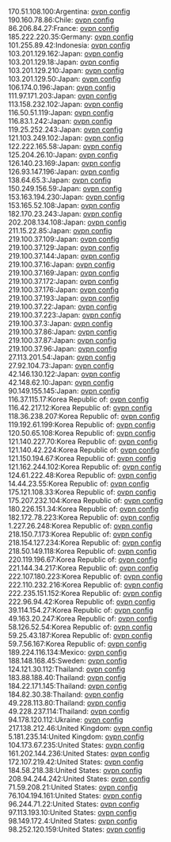170.51.108.100:Argentina: [ovpn config](vpn/170_51_108_100.ovpn)  
190.160.78.86:Chile: [ovpn config](vpn/190_160_78_86.ovpn)  
86.206.84.27:France: [ovpn config](vpn/86_206_84_27.ovpn)  
185.222.220.35:Germany: [ovpn config](vpn/185_222_220_35.ovpn)  
101.255.89.42:Indonesia: [ovpn config](vpn/101_255_89_42.ovpn)  
103.201.129.162:Japan: [ovpn config](vpn/103_201_129_162.ovpn)  
103.201.129.18:Japan: [ovpn config](vpn/103_201_129_18.ovpn)  
103.201.129.210:Japan: [ovpn config](vpn/103_201_129_210.ovpn)  
103.201.129.50:Japan: [ovpn config](vpn/103_201_129_50.ovpn)  
106.174.0.196:Japan: [ovpn config](vpn/106_174_0_196.ovpn)  
111.97.171.203:Japan: [ovpn config](vpn/111_97_171_203.ovpn)  
113.158.232.102:Japan: [ovpn config](vpn/113_158_232_102.ovpn)  
116.50.51.119:Japan: [ovpn config](vpn/116_50_51_119.ovpn)  
116.83.1.242:Japan: [ovpn config](vpn/116_83_1_242.ovpn)  
119.25.252.243:Japan: [ovpn config](vpn/119_25_252_243.ovpn)  
121.103.249.102:Japan: [ovpn config](vpn/121_103_249_102.ovpn)  
122.222.165.58:Japan: [ovpn config](vpn/122_222_165_58.ovpn)  
125.204.26.10:Japan: [ovpn config](vpn/125_204_26_10.ovpn)  
126.140.23.169:Japan: [ovpn config](vpn/126_140_23_169.ovpn)  
126.93.147.196:Japan: [ovpn config](vpn/126_93_147_196.ovpn)  
138.64.65.3:Japan: [ovpn config](vpn/138_64_65_3.ovpn)  
150.249.156.59:Japan: [ovpn config](vpn/150_249_156_59.ovpn)  
153.163.194.230:Japan: [ovpn config](vpn/153_163_194_230.ovpn)  
153.165.52.108:Japan: [ovpn config](vpn/153_165_52_108.ovpn)  
182.170.23.243:Japan: [ovpn config](vpn/182_170_23_243.ovpn)  
202.208.134.108:Japan: [ovpn config](vpn/202_208_134_108.ovpn)  
211.15.22.85:Japan: [ovpn config](vpn/211_15_22_85.ovpn)  
219.100.37.109:Japan: [ovpn config](vpn/219_100_37_109.ovpn)  
219.100.37.129:Japan: [ovpn config](vpn/219_100_37_129.ovpn)  
219.100.37.144:Japan: [ovpn config](vpn/219_100_37_144.ovpn)  
219.100.37.16:Japan: [ovpn config](vpn/219_100_37_16.ovpn)  
219.100.37.169:Japan: [ovpn config](vpn/219_100_37_169.ovpn)  
219.100.37.172:Japan: [ovpn config](vpn/219_100_37_172.ovpn)  
219.100.37.176:Japan: [ovpn config](vpn/219_100_37_176.ovpn)  
219.100.37.193:Japan: [ovpn config](vpn/219_100_37_193.ovpn)  
219.100.37.22:Japan: [ovpn config](vpn/219_100_37_22.ovpn)  
219.100.37.223:Japan: [ovpn config](vpn/219_100_37_223.ovpn)  
219.100.37.3:Japan: [ovpn config](vpn/219_100_37_3.ovpn)  
219.100.37.86:Japan: [ovpn config](vpn/219_100_37_86.ovpn)  
219.100.37.87:Japan: [ovpn config](vpn/219_100_37_87.ovpn)  
219.100.37.96:Japan: [ovpn config](vpn/219_100_37_96.ovpn)  
27.113.201.54:Japan: [ovpn config](vpn/27_113_201_54.ovpn)  
27.92.104.73:Japan: [ovpn config](vpn/27_92_104_73.ovpn)  
42.146.130.122:Japan: [ovpn config](vpn/42_146_130_122.ovpn)  
42.148.62.10:Japan: [ovpn config](vpn/42_148_62_10.ovpn)  
90.149.155.145:Japan: [ovpn config](vpn/90_149_155_145.ovpn)  
116.37.115.17:Korea Republic of: [ovpn config](vpn/116_37_115_17.ovpn)  
116.42.217.12:Korea Republic of: [ovpn config](vpn/116_42_217_12.ovpn)  
118.36.238.207:Korea Republic of: [ovpn config](vpn/118_36_238_207.ovpn)  
119.192.61.199:Korea Republic of: [ovpn config](vpn/119_192_61_199.ovpn)  
120.50.65.108:Korea Republic of: [ovpn config](vpn/120_50_65_108.ovpn)  
121.140.227.70:Korea Republic of: [ovpn config](vpn/121_140_227_70.ovpn)  
121.140.42.224:Korea Republic of: [ovpn config](vpn/121_140_42_224.ovpn)  
121.150.194.67:Korea Republic of: [ovpn config](vpn/121_150_194_67.ovpn)  
121.162.244.102:Korea Republic of: [ovpn config](vpn/121_162_244_102.ovpn)  
124.61.222.48:Korea Republic of: [ovpn config](vpn/124_61_222_48.ovpn)  
14.44.23.55:Korea Republic of: [ovpn config](vpn/14_44_23_55.ovpn)  
175.121.108.33:Korea Republic of: [ovpn config](vpn/175_121_108_33.ovpn)  
175.207.232.104:Korea Republic of: [ovpn config](vpn/175_207_232_104.ovpn)  
180.226.151.34:Korea Republic of: [ovpn config](vpn/180_226_151_34.ovpn)  
182.172.78.223:Korea Republic of: [ovpn config](vpn/182_172_78_223.ovpn)  
1.227.26.248:Korea Republic of: [ovpn config](vpn/1_227_26_248.ovpn)  
218.150.7.173:Korea Republic of: [ovpn config](vpn/218_150_7_173.ovpn)  
218.154.127.234:Korea Republic of: [ovpn config](vpn/218_154_127_234.ovpn)  
218.50.149.118:Korea Republic of: [ovpn config](vpn/218_50_149_118.ovpn)  
220.119.196.67:Korea Republic of: [ovpn config](vpn/220_119_196_67.ovpn)  
221.144.34.217:Korea Republic of: [ovpn config](vpn/221_144_34_217.ovpn)  
222.107.180.223:Korea Republic of: [ovpn config](vpn/222_107_180_223.ovpn)  
222.110.232.216:Korea Republic of: [ovpn config](vpn/222_110_232_216.ovpn)  
222.235.151.152:Korea Republic of: [ovpn config](vpn/222_235_151_152.ovpn)  
222.96.94.42:Korea Republic of: [ovpn config](vpn/222_96_94_42.ovpn)  
39.114.154.27:Korea Republic of: [ovpn config](vpn/39_114_154_27.ovpn)  
49.163.20.247:Korea Republic of: [ovpn config](vpn/49_163_20_247.ovpn)  
58.126.52.54:Korea Republic of: [ovpn config](vpn/58_126_52_54.ovpn)  
59.25.43.187:Korea Republic of: [ovpn config](vpn/59_25_43_187.ovpn)  
59.7.56.167:Korea Republic of: [ovpn config](vpn/59_7_56_167.ovpn)  
189.224.116.134:Mexico: [ovpn config](vpn/189_224_116_134.ovpn)  
188.148.168.45:Sweden: [ovpn config](vpn/188_148_168_45.ovpn)  
124.121.30.112:Thailand: [ovpn config](vpn/124_121_30_112.ovpn)  
183.88.188.40:Thailand: [ovpn config](vpn/183_88_188_40.ovpn)  
184.22.171.145:Thailand: [ovpn config](vpn/184_22_171_145.ovpn)  
184.82.30.38:Thailand: [ovpn config](vpn/184_82_30_38.ovpn)  
49.228.113.80:Thailand: [ovpn config](vpn/49_228_113_80.ovpn)  
49.228.237.114:Thailand: [ovpn config](vpn/49_228_237_114.ovpn)  
94.178.120.112:Ukraine: [ovpn config](vpn/94_178_120_112.ovpn)  
217.138.212.46:United Kingdom: [ovpn config](vpn/217_138_212_46.ovpn)  
5.181.235.14:United Kingdom: [ovpn config](vpn/5_181_235_14.ovpn)  
104.173.67.235:United States: [ovpn config](vpn/104_173_67_235.ovpn)  
161.202.144.236:United States: [ovpn config](vpn/161_202_144_236.ovpn)  
172.107.219.42:United States: [ovpn config](vpn/172_107_219_42.ovpn)  
184.58.218.38:United States: [ovpn config](vpn/184_58_218_38.ovpn)  
208.94.244.242:United States: [ovpn config](vpn/208_94_244_242.ovpn)  
71.59.208.21:United States: [ovpn config](vpn/71_59_208_21.ovpn)  
76.104.194.161:United States: [ovpn config](vpn/76_104_194_161.ovpn)  
96.244.71.22:United States: [ovpn config](vpn/96_244_71_22.ovpn)  
97.113.193.10:United States: [ovpn config](vpn/97_113_193_10.ovpn)  
98.149.172.4:United States: [ovpn config](vpn/98_149_172_4.ovpn)  
98.252.120.159:United States: [ovpn config](vpn/98_252_120_159.ovpn)  
